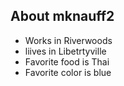 ## About mknauff2
- Works in Riverwoods
-  liives in Libetrtyville
- Favorite food is Thai
- Favorite color is blue

